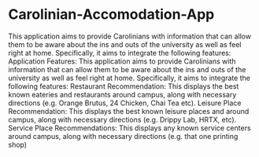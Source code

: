 # Carolinian-Accomodation-App
This application aims to provide Carolinians with information that can allow them to be aware about the ins and outs of the university as well as feel right at home. Specifically, it aims to integrate the following features: 
Application Features: This application aims to provide Carolinians with information that can allow them to be aware about the ins and outs of the university as well as feel right at home. Specifically, it aims to integrate the following features: 
Restaurant Recommendation: This displays the best known eateries and restaurants around campus, along with necessary directions (e.g. Orange Brutus, 24 Chicken, Chai Tea etc).
Leisure Place Recommendation: This displays the best known leisure places and around campus, along with necessary directions (e.g. Drippy Lab, HRTX, etc).
Service Place Recommendations: This displays any known service centers around campus, along with necessary directions (e.g. that one printing shop)
